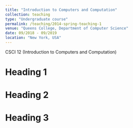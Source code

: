```yaml
---
title: "Introduction to Computers and Computation"
collection: teaching
type: "Undergraduate course"
permalink: /teaching/2014-spring-teaching-1
venue: "Queens College, Department of Computer Science"
date: 09/2018 - 09/2019
location: "New York, USA"
---
```



CSCI 12 (Introduction to Computers and Computation)

Heading 1
======

Heading 2
======

Heading 3
======
